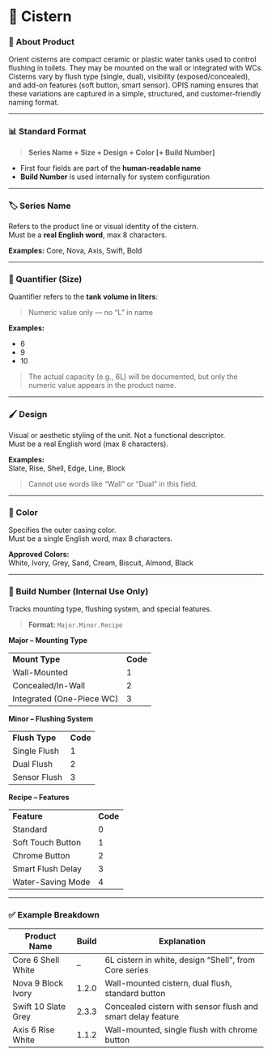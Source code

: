 # 🚰 Cistern

### 🧩 About Product

Orient cisterns are compact ceramic or plastic water tanks used to control flushing in toilets. They may be mounted on the wall or integrated with WCs. Cisterns vary by flush type (single, dual), visibility (exposed/concealed), and add-on features (soft button, smart sensor). OPIS naming ensures that these variations are captured in a simple, structured, and customer-friendly naming format.

***

### 📊 Standard Format

> **Series Name + Size + Design + Color \[+ Build Number]**

* First four fields are part of the **human-readable name**
* **Build Number** is used internally for system configuration

***

### 🏷️ Series Name

Refers to the product line or visual identity of the cistern.\
Must be a **real English word**, max 8 characters.

**Examples:** Core, Nova, Axis, Swift, Bold

***

### 📏 Quantifier (Size)

Quantifier refers to the **tank volume in liters**:

> Numeric value only — no “L” in name

**Examples:**

* 6
* 9
* 10

> The actual capacity (e.g., 6L) will be documented, but only the numeric value appears in the product name.

***

### 🖌️ Design

Visual or aesthetic styling of the unit. Not a functional descriptor.\
Must be a real English word (max 8 characters).

**Examples:**\
Slate, Rise, Shell, Edge, Line, Block

> Cannot use words like “Wall” or “Dual” in this field.

***

### 🎨 Color

Specifies the outer casing color.\
Must be a single English word, max 8 characters.

**Approved Colors:**\
White, Ivory, Grey, Sand, Cream, Biscuit, Almond, Black

***

### 🔢 Build Number (Internal Use Only)

Tracks mounting type, flushing system, and special features.

> **Format:** `Major.Minor.Recipe`

**Major – Mounting Type**

|                           |          |
| ------------------------- | -------- |
| **Mount Type**            | **Code** |
| Wall-Mounted              | 1        |
| Concealed/In-Wall         | 2        |
| Integrated (One-Piece WC) | 3        |

**Minor – Flushing System**

|                |          |
| -------------- | -------- |
| **Flush Type** | **Code** |
| Single Flush   | 1        |
| Dual Flush     | 2        |
| Sensor Flush   | 3        |

**Recipe – Features**

|                   |          |
| ----------------- | -------- |
| **Feature**       | **Code** |
| Standard          | 0        |
| Soft Touch Button | 1        |
| Chrome Button     | 2        |
| Smart Flush Delay | 3        |
| Water-Saving Mode | 4        |

***

### ✅ Example Breakdown

| Product Name        | Build | Explanation                                                 |
| ------------------- | ----- | ----------------------------------------------------------- |
| Core 6 Shell White  | –     | 6L cistern in white, design “Shell”, from Core series       |
| Nova 9 Block Ivory  | 1.2.0 | Wall-mounted cistern, dual flush, standard button           |
| Swift 10 Slate Grey | 2.3.3 | Concealed cistern with sensor flush and smart delay feature |
| Axis 6 Rise White   | 1.1.2 | Wall-mounted, single flush with chrome button               |
